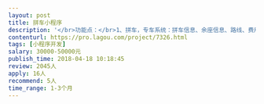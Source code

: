 ```yaml
---                
layout: post       
title: 拼车小程序           
description: '</br>功能点：</br>1、拼车，专车系统：拼车信息、余座信息、路线、费用</br>2、分享获得优惠卷，积分</br>3、定位系统（需精确到1000米以内）：系统会将用户GPS位置信息上报给服务器，服务器将按模块呈现附近的司机、拼车信息。</br>4、拼车、专车 （后台自动匹配用户与司机位置，订单用系统自动拼单，后台需就近推荐）</br>5、拼车：在有限时间内未拼车成功，平台在后台可以派优惠卷给用户。</br>6、乘车类型：未满乘坐、拼座。系统默认满4个乘客为一个完整的行程，如碰上未满四人，为使司机尽快发车，平台前期可补贴费用给用户和司机。</br>7、虚拟电话让司机和用户可以相互通话</br>8、实时位置回传，GPS轨迹</br>9、司机报点，打卡时间可自定义，接单时间可以进行抢单。</br>10、路线后台管理：固定路线的拼车出行方式（一个乡镇可以划分多条路线）</br>11、司机按照路线入驻，可以切换</br>12、价格配置</br>13、优惠卷管理</br>14、补贴功能模块</br>15、司机认证:实名信息认证、绑定车辆、上传证件、后台信息审核</br>16、司机端提现管理</br>17、订单系统管理</br>18、支付系统：通过第三方支付平台（微信，支付宝）、优惠卷抵用。</br>19、评价、反馈功能</br>20、会员系统：注册，登录，忘记密码</br>21、拼车后台管理端：用户管理、权限管理、车辆管理、订单管理、优惠卷、价格配置、路线规划、提现列表、反馈功能。</br>'     
contenturl: https://pro.lagou.com/project/7326.html      
tags: [小程序开发]            
salary: 30000-50000元          
publish_time: 2018-04-18 10:18:45         
review: 2045人                   
apply: 16人                   
recommend: 5人                   
time_range: 1-3个月              
---                 
```

